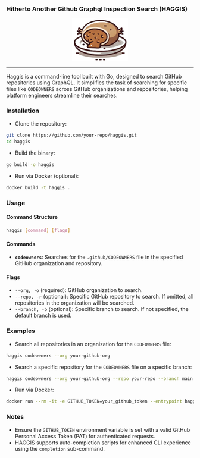 ### Hitherto Another Github Graphql Inspection Search (HAGGIS)

<p align="center">
  <img src="https://github.com/klazomenai/haggis/blob/main/images/haggis-4.png?raw=true" alt="Haggis" width="150"/>
</p>

----

Haggis is a command-line tool built with Go, designed to search GitHub repositories using GraphQL. It simplifies the task of searching for specific files like `CODEOWNERS` across GitHub organizations and repositories, helping platform engineers streamline their searches.

### Installation

- Clone the repository:
```bash
git clone https://github.com/your-repo/haggis.git
cd haggis
```

- Build the binary:
```bash
go build -o haggis
```

- Run via Docker (optional):
```bash
docker build -t haggis .
```

### Usage

#### Command Structure

```bash
haggis [command] [flags]
```

#### Commands

- **`codeowners`**: Searches for the `.github/CODEOWNERS` file in the specified GitHub organization and repository.

#### Flags

- `--org, -o` (required): GitHub organization to search.
- `--repo, -r` (optional): Specific GitHub repository to search. If omitted, all repositories in the organization will be searched.
- `--branch, -b` (optional): Specific branch to search. If not specified, the default branch is used.

### Examples

- Search all repositories in an organization for the `CODEOWNERS` file:
```bash
haggis codeowners --org your-github-org
```

- Search a specific repository for the `CODEOWNERS` file on a specific branch:
```bash
haggis codeowners --org your-github-org --repo your-repo --branch main
```

- Run via Docker:
```bash
docker run --rm -it -e GITHUB_TOKEN=your_github_token --entrypoint haggis haggis codeowners --org your-github-org
```

### Notes

- Ensure the `GITHUB_TOKEN` environment variable is set with a valid GitHub Personal Access Token (PAT) for authenticated requests.
- HAGGIS supports auto-completion scripts for enhanced CLI experience using the `completion` sub-command.
